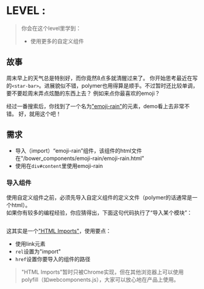 # LEVEL :

> 你会在这个level里学到：
>
> - 使用更多的自定义组件

## 故事
周末早上的天气总是特别好，而你竟然8点多就清醒过来了。
你开始思考最近在写的`<star-bar>`。进展貌似不错，polymer也用得算是顺手。不过暂时还比较单调，要不要趁周末弄点炫酷的东西上去？
例如来点你最喜欢的emoji？

经过一番搜索后，你找到了一个名为["emoji-rain"](https://beta.webcomponents.org/element/notwaldorf/emoji-rain)的元素，demo看上去非常不错。
好，就用这个吧！

## 需求

- 导入（import）“emoji-rain”组件，该组件的html文件在"/bower_components/emoji-rain/emoji-rain.html"
- 使用在`div#content`里使用emoji-rain

### 导入组件
使用自定义组件之前，必须先导入自定义组件的定义文件（polymer的话通常是一个html）。  
如果你有较多的编程经验，你应猜得出，下面这句代码执行了“导入某个模块”：

```html
```

这其实是一个["HTML Imports"](https://www.w3.org/TR/html-imports/)，使用要点：

- 使用link元素
- `rel`设置为"import"
- `href`设置你要导入的组件的路径

> "HTML Imports"暂时只被Chrome实现，但在其他浏览器上可以使用polyfill（如webcomponents.js），大家可以放心地在产品上使用。